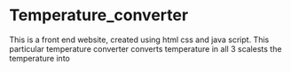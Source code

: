 # Temperature_converter
This is a front end website, created using html css and java script. This particular temperature converter converts temperature in all 3 scalests the temperature into 
